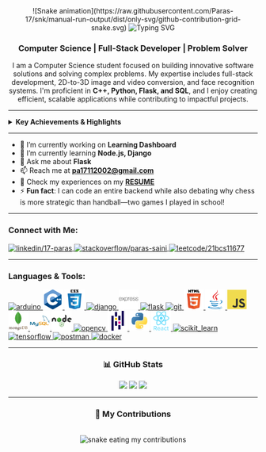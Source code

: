 <div align="center">
![Snake animation](https://raw.githubusercontent.com/Paras-17/snk/manual-run-output/dist/only-svg/github-contribution-grid-snake.svg)

<!-- Typing SVG -->
<img src="https://readme-typing-svg.herokuapp.com?font=Righteous&size=35&center=true&vCenter=true&width=500&height=70&duration=4000&lines=Hi+👋,+I'm+Paras+Saini!;Full-Stack+Developer+|+Problem+Solver;Welcome+to+my+GitHub+Profile!" alt="Typing SVG" />

</div>

<h3 align="center">
  Computer Science | Full-Stack Developer | Problem Solver
</h3>

<p align="center">
  I am a Computer Science student focused on building innovative software solutions and solving 
  complex problems. My expertise includes full-stack development, 2D-to-3D image and video 
  conversion, and face recognition systems. I'm proficient in <b>C++, Python, Flask, and SQL</b>, 
  and I enjoy creating efficient, scalable applications while contributing to impactful projects.
</p>

---

<details>
  <summary><b>Key Achievements & Highlights</b></summary>
  <ul>
    <li>Smart India Hackathon Finalist: Led a project focused on 2D-to-3D image conversion for tracking construction progress.</li>
    <li>Published Research: Authored papers on backend frameworks (Flask, Django, NodeJS), 3D conversion algorithms, and face recognition technologies.</li>
    <li>Hackathon Winner: Won the internal hackathon at college as a team leader.</li>
    <li>Certifications: Python for Data Science, IoT, and C++ Programming through NPTEL.</li>
  </ul>
</details>

---

- 🔭 I’m currently working on **Learning Dashboard**  
- 🌱 I’m currently learning **Node.js, Django**  
- 💬 Ask me about **Flask**  
- 📫 Reach me at **pa17112002@gmail.com**  
- 📄 Check my experiences on my [**RESUME**](https://drive.google.com/file/d/1Qn2hOlwQsxgjiCbhK8GqMO0bDeUHt8Gs/view?usp=sharing)  
- ⚡ **Fun fact**: I can code an entire backend while also debating why chess is more strategic than handball—two games I played in school!

---

<h3 align="left">Connect with Me:</h3>
<p align="left">
  <a href="https://linkedin.com/in/17-paras" target="blank">
    <img align="center" src="https://raw.githubusercontent.com/rahuldkjain/github-profile-readme-generator/master/src/images/icons/Social/linked-in-alt.svg" alt="linkedin/17-paras" height="30" width="40" />
  </a>
  <a href="https://stackoverflow.com/users/27874208/paras-saini" target="blank">
    <img align="center" src="https://raw.githubusercontent.com/rahuldkjain/github-profile-readme-generator/master/src/images/icons/Social/stack-overflow.svg" alt="stackoverflow/paras-saini" height="30" width="40" />
  </a>
  <a href="https://leetcode.com/u/21bcs11677/" target="blank">
    <img align="center" src="https://raw.githubusercontent.com/rahuldkjain/github-profile-readme-generator/master/src/images/icons/Social/leet-code.svg" alt="leetcode/21bcs11677" height="30" width="40" />
  </a>
</p>

---

<h3 align="left">Languages & Tools:</h3>
<p align="left"> 
    <a href="https://www.arduino.cc/" target="_blank" rel="noreferrer"> 
        <img src="https://cdn.worldvectorlogo.com/logos/arduino-1.svg" alt="arduino" width="40" height="40"/> 
    </a> 
    <a href="https://www.w3schools.com/cpp/" target="_blank" rel="noreferrer"> 
        <img src="https://raw.githubusercontent.com/devicons/devicon/master/icons/cplusplus/cplusplus-original.svg" alt="cplusplus" width="40" height="40"/> 
    </a> 
    <a href="https://www.w3schools.com/css/" target="_blank" rel="noreferrer"> 
        <img src="https://raw.githubusercontent.com/devicons/devicon/master/icons/css3/css3-original-wordmark.svg" alt="css3" width="40" height="40"/> 
    </a> 
    <a href="https://www.djangoproject.com/" target="_blank" rel="noreferrer"> 
        <img src="https://cdn.worldvectorlogo.com/logos/django.svg" alt="django" width="40" height="40"/> 
    </a> 
    <a href="https://expressjs.com" target="_blank" rel="noreferrer"> 
        <img src="https://raw.githubusercontent.com/devicons/devicon/master/icons/express/express-original-wordmark.svg" alt="express" width="40" height="40"/> 
    </a> 
    <a href="https://flask.palletsprojects.com/en/stable/" target="_blank" rel="noreferrer"> 
        <img src="https://www.vectorlogo.zone/logos/pocoo_flask/pocoo_flask-icon.svg" alt="flask" width="40" height="40"/> 
    </a> 
    <a href="https://git-scm.com/" target="_blank" rel="noreferrer"> 
        <img src="https://www.vectorlogo.zone/logos/git-scm/git-scm-icon.svg" alt="git" width="40" height="40"/> 
    </a> 
    <a href="https://www.w3.org/html/" target="_blank" rel="noreferrer"> 
        <img src="https://raw.githubusercontent.com/devicons/devicon/master/icons/html5/html5-original-wordmark.svg" alt="html5" width="40" height="40"/> 
    </a> 
    <a href="https://www.java.com" target="_blank" rel="noreferrer"> 
        <img src="https://raw.githubusercontent.com/devicons/devicon/master/icons/java/java-original.svg" alt="java" width="40" height="40"/> 
    </a> 
    <a href="https://developer.mozilla.org/en-US/docs/Web/JavaScript" target="_blank" rel="noreferrer"> 
        <img src="https://raw.githubusercontent.com/devicons/devicon/master/icons/javascript/javascript-original.svg" alt="javascript" width="40" height="40"/> 
    </a> 
    <a href="https://www.mongodb.com/" target="_blank" rel="noreferrer"> 
        <img src="https://raw.githubusercontent.com/devicons/devicon/master/icons/mongodb/mongodb-original-wordmark.svg" alt="mongodb" width="40" height="40"/> 
    </a> 
    <a href="https://www.mysql.com/" target="_blank" rel="noreferrer"> 
        <img src="https://raw.githubusercontent.com/devicons/devicon/master/icons/mysql/mysql-original-wordmark.svg" alt="mysql" width="40" height="40"/> 
    </a> 
    <a href="https://nodejs.org" target="_blank" rel="noreferrer"> 
        <img src="https://raw.githubusercontent.com/devicons/devicon/master/icons/nodejs/nodejs-original-wordmark.svg" alt="nodejs" width="40" height="40"/> 
    </a> 
    <a href="https://opencv.org/" target="_blank" rel="noreferrer"> 
        <img src="https://www.vectorlogo.zone/logos/opencv/opencv-icon.svg" alt="opencv" width="40" height="40"/> 
    </a> 
    <a href="https://pandas.pydata.org/" target="_blank" rel="noreferrer"> 
        <img src="https://raw.githubusercontent.com/devicons/devicon/2ae2a900d2f041da66e950e4d48052658d850630/icons/pandas/pandas-original.svg" alt="pandas" width="40" height="40"/> 
    </a> 
    <a href="https://www.python.org" target="_blank" rel="noreferrer"> 
        <img src="https://raw.githubusercontent.com/devicons/devicon/master/icons/python/python-original.svg" alt="python" width="40" height="40"/> 
    </a> 
    <a href="https://reactjs.org/" target="_blank" rel="noreferrer"> 
        <img src="https://raw.githubusercontent.com/devicons/devicon/master/icons/react/react-original-wordmark.svg" alt="react" width="40" height="40"/> 
    </a> 
    <a href="https://scikit-learn.org/" target="_blank" rel="noreferrer"> 
        <img src="https://upload.wikimedia.org/wikipedia/commons/0/05/Scikit_learn_logo_small.svg" alt="scikit_learn" width="40" height="40"/> 
    </a> 
    <a href="https://www.tensorflow.org" target="_blank" rel="noreferrer"> 
        <img src="https://www.vectorlogo.zone/logos/tensorflow/tensorflow-icon.svg" alt="tensorflow" width="40" height="40"/> 
    </a> 
    <a href="https://www.postman.com/" target="_blank" rel="noreferrer"> 
        <img src="https://www.vectorlogo.zone/logos/getpostman/getpostman-icon.svg" alt="postman" width="40" height="40"/> 
    </a> 
    <a href="https://www.docker.com/" target="_blank" rel="noreferrer"> 
        <img src="https://www.vectorlogo.zone/logos/docker/docker-icon.svg" alt="docker" width="40" height="40"/> 
    </a> 
</p>

---

<div align="center">

### 📊 GitHub Stats

<!-- Streak stats -->
<img width="48%" src="https://github-readme-streak-stats.herokuapp.com/?user=Paras-17&theme=tokyonight&hide_border=true" />

<!-- Readme stats -->
<img width="48%" src="https://github-readme-stats.vercel.app/api?username=Paras-17&show_icons=true&theme=tokyonight&hide_border=true" />

<!-- Top Languages -->
<img width="38%" src="https://github-readme-stats.vercel.app/api/top-langs/?username=Paras-17&layout=compact&theme=tokyonight&hide_border=true" />

</div>

---

<div align="center">
  <h3>🐍 My Contributions</h3>
  <br/>
  <img alt="snake eating my contributions" src="https://github.com/Paras-17/Paras-17/blob/output/github-contribution-grid-snake.svg" />
  <br/><br/>
</div>

